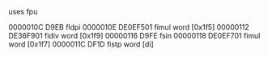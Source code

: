 uses fpu

0000010C  D9EB              fldpi
0000010E  DE0EF501          fimul word [0x1f5]
00000112  DE36F901          fidiv word [0x1f9]
00000116  D9FE              fsin
00000118  DE0EF701          fimul word [0x1f7]
0000011C  DF1D              fistp word [di]

